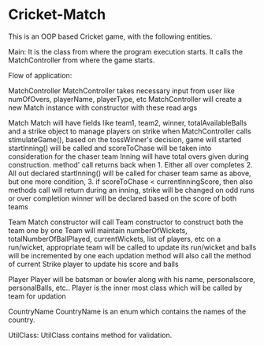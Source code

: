 # Cricket-Match
This is an OOP based Cricket game, with the following entities.

Main: It is the class from where the  program execution starts. It calls the MatchController from where the game starts.

Flow of application:

MatchController
MatchController takes necessary input from user like  numOfOvers, playerName, playerType, etc
MatchController will create a new Match instance with constructor with these read args

Match
Match will have fields like team1, team2, winner, totalAvailableBalls and a strike object to manage players on strike
when MatchController calls stimulateGame(), based on the tossWinner's decision, game will started
startInning() will be called and scoreToChase will be taken into consideration for the chaser team
Inning will have total overs given during construction. method' call returns back when 1. Either all over completes 2. All out declared
startInning() will be called for chaser team
same as above, but one more condition, 3. if scoreToChase < currentInningScore, then also methods call will return
during an inning, strike will be changed on odd runs or over completion
winner will be declared based on the score of both teams

Team
Match constructor will call Team constructor to construct both the team one by one
Team will maintain numberOfWickets, totalNumberOfBallPlayed, currentWickets, list of players, etc
on a run/wicket, appropriate team will be called to update its run/wicket and balls will be incremented by one
each updation method will also call the method of current Strike player to update his score and balls

Player
Player will be batsman or bowler along with his name, personalscore, personalBalls, etc..
Player is the inner most class which will be called by team for updation

CountryName
CountryName is an enum which contains the names of the country.

UtilClass:
UtilClass contains method for validation. 
